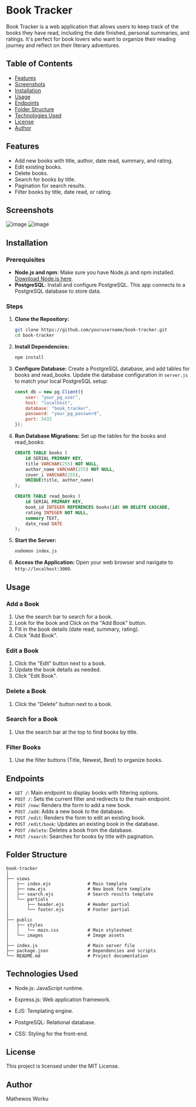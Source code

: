 # Book Tracker

Book Tracker is a web application that allows users to keep track of the books they have read, including the date finished, personal summaries, and ratings. It's perfect for book lovers who want to organize their reading journey and reflect on their literary adventures.

## Table of Contents
- [Features](#features)
- [Screenshots](#screenshots)
- [Installation](#installation)
- [Usage](#usage)
- [Endpoints](#endpoints)
- [Folder Structure](#folder-structure)
- [Technologies Used](#technologies-used)
- [License](#license)
- [Author](#author)

## Features
- Add new books with title, author, date read, summary, and rating.
- Edit existing books.
- Delete books.
- Search for books by title.
- Pagination for search results.
- Filter books by title, date read, or rating.

## Screenshots
![image](https://github.com/user-attachments/assets/c74a1273-6934-43c1-8400-ce84f5f6d704)
![image](https://github.com/user-attachments/assets/421befe8-68b8-4383-82b6-e33381534abf)

## Installation

### Prerequisites
- **Node.js and npm**: Make sure you have Node.js and npm installed. [Download Node.js here](https://nodejs.org/).
- **PostgreSQL**: Install and configure PostgreSQL. This app connects to a PostgreSQL database to store data.

### Steps
1. **Clone the Repository:**
    ```bash
    git clone https://github.com/yourusername/book-tracker.git
    cd book-tracker
    ```
2. **Install Dependencies:**
    ```bash
    npm install
    ```
3. **Configure Database:**
    Create a PostgreSQL database, and add tables for books and read_books. Update the database configuration in `server.js` to match your local PostgreSQL setup:
    ```javascript
    const db = new pg.Client({
        user: "your_pg_user",
        host: "localhost",
        database: "book_tracker",
        password: "your_pg_password",
        port: 5432
    });
    ```
4. **Run Database Migrations:**
    Set up the tables for the books and read_books:
    ```sql
    CREATE TABLE books (
        id SERIAL PRIMARY KEY,
        title VARCHAR(255) NOT NULL,
        author_name VARCHAR(255) NOT NULL,
        cover_i VARCHAR(255),
        UNIQUE(title, author_name)
    );

    CREATE TABLE read_books (
        id SERIAL PRIMARY KEY,
        book_id INTEGER REFERENCES books(id) ON DELETE CASCADE,
        rating INTEGER NOT NULL,
        summary TEXT,
        date_read DATE
    );
    ```
5. **Start the Server:**
    ```bash
    nodemon index.js
    ```
6. **Access the Application:**
    Open your web browser and navigate to `http://localhost:3000`.

## Usage

### Add a Book
1. Use the search bar to search for a book.
2. Look for the book and Click on the "Add Book" button.
3. Fill in the book details (date read, summary, rating).
4. Click "Add Book".

### Edit a Book
1. Click the "Edit" button next to a book.
2. Update the book details as needed.
3. Click "Edit Book".

### Delete a Book
1. Click the "Delete" button next to a book.

### Search for a Book
1. Use the search bar at the top to find books by title.

### Filter Books
1. Use the filter buttons (Title, Newest, Best) to organize books.

## Endpoints

- `GET /`: Main endpoint to display books with filtering options.
- `POST /`: Sets the current filter and redirects to the main endpoint.
- `POST /new`: Renders the form to add a new book.
- `POST /add`: Adds a new book to the database.
- `POST /edit`: Renders the form to edit an existing book.
- `POST /edit/book`: Updates an existing book in the database.
- `POST /delete`: Deletes a book from the database.
- `POST /search`: Searches for books by title with pagination.

## Folder Structure
```plaintext
book-tracker
│
├── views
│   ├── index.ejs              # Main template
│   ├── new.ejs                # New book form template
│   ├── search.ejs             # Search results template
│   └── partials
│       ├── header.ejs         # Header partial
│       └── footer.ejs         # Footer partial
│
├── public
│   ├── styles
│   │   └── main.css           # Main stylesheet
│   └── images                 # Image assets
│
├── index.js                   # Main server file
├── package.json               # Dependencies and scripts
└── README.md                  # Project documentation
```

## Technologies Used
- Node.js: JavaScript runtime.

- Express.js: Web application framework.

- EJS: Templating engine.

- PostgreSQL: Relational database.

- CSS: Styling for the front-end.

## License
This project is licensed under the MIT License.

## Author 
Mathewos Worku
